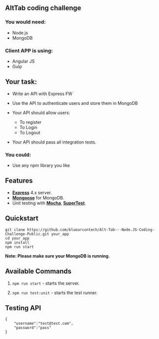 ## AltTab coding challenge

### You would need:
* Node.js
* MongoDB

### Client APP is using:
* Angular JS
* Gulp

## Your task:
* Write an API with Express FW
* Use the API to authenticate users and store them in MongoDB

* Your API should allow users:
   * To register
   * To Login
   * To Logout

* Your API should pass all integration tests.

### You could:
* Use any npm library you like

## Features
- [**Express**](http://expressjs.com/) 4.x server.
- [**Mongoose**](http://mongoosejs.com/) for MongoDB.
- Unit testing with [**Mocha**](https://mochajs.org/), [**SuperTest**](https://github.com/visionmedia/supertest).

## Quickstart
```
git clone https://github.com/bluearcontech/Alt-Tab---Node.JS-Coding-Challenge-Public.git your_app
cd your_app
npm install
npm run start
```
**Note: Please make sure your MongoDB is running.**

## Available Commands
1. `npm run start` - starts the server.

2. `npm run test:unit` - starts the test runner.

## Testing API
```
{
	"username":"test@test.com",
	"password":"pass"
}
```